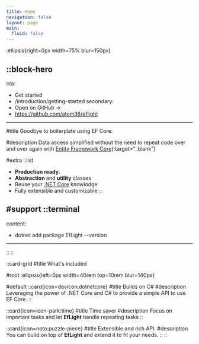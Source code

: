 ```yaml
---
title: Home
navigation: false
layout: page
main:
  fluid: false
---
```


:ellipsis{right=0px width=75% blur=150px}

::block-hero
---
cta:
  - Get started
  - /introduction/getting-started
secondary:
  - Open on GitHub →
  - https://github.com/atom36/eflight
---

#title
Goodbye to boilerplate using EF Core.

#description
Data access simplified without the need to repeat code over and over again with [Entity Framework Core](https://learn.microsoft.com/en-us/aspnet/entity-framework){:target="_blank"}

#extra
  ::list
  - **Production ready**.
  - **Abstraction** and **utility** classes
  - Reuse your [.NET Core](https://dotnet.microsoft.com/en-us/download) knowlodge
  - Fully extensible and customizable
  ::

#support
  ::terminal
  ---
  content:
  - dotnet add package EfLight --version <choosen version>
  ---
  ::
::

::card-grid
#title
What's included

#root
:ellipsis{left=0px width=40rem top=10rem blur=140px}

#default
  ::card{icon=devicon:dotnetcore}
  #title
  Builds on C#
  #description
  Leveraging the power of .NET Core and C# to provide a simple API to use EF Core.
  ::

  ::card{icon=icon-park:time}
  #title
  Time saver
  #description
  Focus on important tasks and let **EfLight** handle repeating tasks
  ::

  ::card{icon=noto:puzzle-piece}
  #title
  Extensible and rich API.
  #description
  You can build on top of **EfLight** and extend it to fit your needs.
  ::
::

